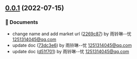 ## [0.0.1](https://github.com/shilim-developer/snippets-viewer/compare/d51f701c604d0a8536bb7a7e92120f21410c86f9...v0.0.1) (2022-07-15)


### 📘 Documents

*  change name and add market url ([2269c87](https://github.com/shilim-developer/snippets-viewer/commit/2269c8732334bde6a66c0d22f7e0b9ff969e2bff)) by 雨铃琳--忧 1251314045@qq.com
*  update doc ([73dc3e6](https://github.com/shilim-developer/snippets-viewer/commit/73dc3e6baa18f0b159a5dff6b54c68ee961aa6c1)) by 雨铃琳--忧 1251314045@qq.com
*  update doc ([d51f701](https://github.com/shilim-developer/snippets-viewer/commit/d51f701c604d0a8536bb7a7e92120f21410c86f9)) by 雨铃琳--忧 1251314045@qq.com



